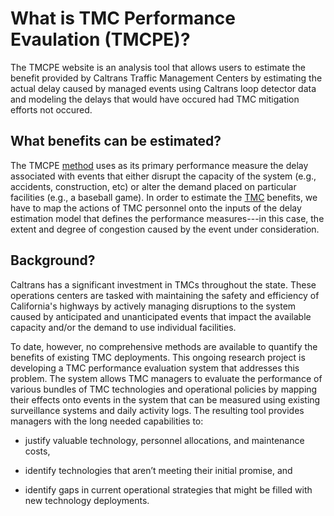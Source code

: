 # What is TMC Performance Evaulation (TMCPE)?

The TMCPE website is an analysis tool that allows users to estimate the
benefit provided by Caltrans Traffic Management Centers by estimating the
actual delay caused by managed events using Caltrans loop detector data
and modeling the delays that would have occured had TMC mitigation efforts
not occured.

## What benefits can be estimated?

The TMCPE [method] uses as its primary performance measure the delay
associated with events that either disrupt the capacity of the system
(e.g., accidents, construction, etc) or alter the demand placed on
particular facilities (e.g., a baseball game).  In order to estimate the
[TMC] benefits, we have to map the actions of TMC personnel onto the inputs
of the delay estimation model that defines the performance measures---in
this case, the extent and degree of congestion caused by the event under
consideration.

[method]: method
[TMC]: tmc

## Background?

Caltrans has a significant investment in TMCs throughout the state. These
operations centers are tasked with maintaining the safety and efficiency
of California's highways by actively managing disruptions to the system
caused by anticipated and unanticipated events that impact the available
capacity and/or the demand to use individual facilities.

To date, however, no comprehensive methods are available to quantify the
benefits of existing TMC deployments.  This ongoing research project is
developing a TMC performance evaluation system that addresses this
problem. The system allows TMC managers to evaluate the performance of
various bundles of TMC technologies and operational policies by mapping
their effects onto events in the system that can be measured using
existing surveillance systems and daily activity logs. The resulting tool
provides managers with the long needed capabilities to:

* justify valuable technology, personnel allocations, and maintenance
  costs,

* identify technologies that aren’t meeting their initial promise, and

* identify gaps in current operational strategies that might be filled
  with new technology deployments.
